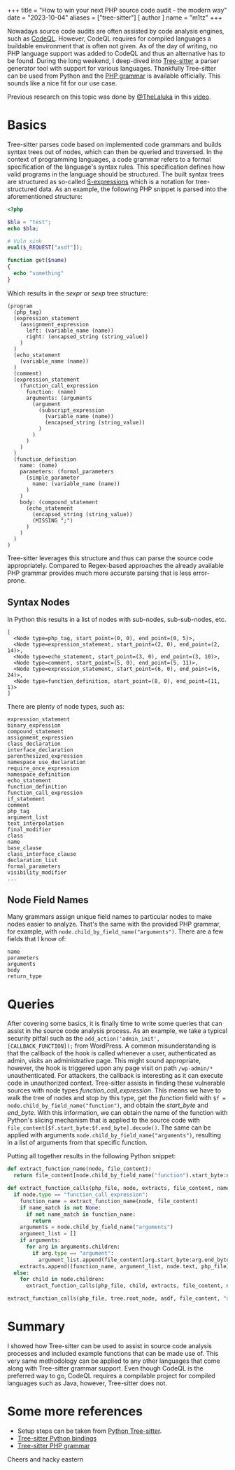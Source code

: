 +++
title = "How to win your next PHP source code audit - the modern way"
date = "2023-10-04"
aliases = ["tree-sitter"]
[ author ]
  name = "m1tz"
+++

Nowadays source code audits are often assisted by code analysis engines, such as [CodeQL](https://codeql.github.com/). However, CodeQL requires for compiled languages a buildable environment that is often not given. As of the day of writing, no PHP language support was added to CodeQL and thus an alternative has to be found.
During the long weekend, I deep-dived into [Tree-sitter](https://tree-sitter.github.io/) a parser generator tool with support for various languages. Thankfully Tree-sitter can be used from Python and the [PHP grammar](https://github.com/tree-sitter/tree-sitter-php) is available officially. This sounds like a nice fit for our use case.

Previous research on this topic was done by [@TheLaluka](https://twitter.com/TheLaluka) in this [video](https://www.youtube.com/watch?v=tlxP4HvzfFA).

# Basics
Tree-sitter parses code based on implemented code grammars and builds syntax trees out of nodes, which can then be queried and traversed. In the context of programming languages, a code grammar refers to a formal specification of the language's syntax rules. This specification defines how valid programs in the language should be structured. The built syntax trees are structured as so-called [S-expressions](https://en.wikipedia.org/wiki/S-expression) which is a notation for tree-structured data. As an example, the following PHP snippet is parsed into the aforementioned structure:

```php
<?php

$bla = "test";
echo $bla;

# Vuln sink
eval($_REQUEST["asdf"]);

function get($name)
{
  echo "something"
}

```

Which results in the *sexpr* or *sexp* tree structure:
```plaintext
(program
  (php_tag)
  (expression_statement
    (assignment_expression
      left: (variable_name (name))
      right: (encapsed_string (string_value))
    )
  )
  (echo_statement
    (variable_name (name))
  )
  (comment)
  (expression_statement
    (function_call_expression
      function: (name)
      arguments: (arguments
        (argument
          (subscript_expression
            (variable_name (name))
            (encapsed_string (string_value))
          )
        )
      )
    )
  )
  (function_definition
    name: (name)
    parameters: (formal_parameters
      (simple_parameter
        name: (variable_name (name))
      )
    )
    body: (compound_statement
      (echo_statement
        (encapsed_string (string_value))
        (MISSING ";")
      )
    )
  )
)
```
Tree-sitter leverages this structure and thus can parse the source code appropriately. Compared to Regex-based approaches the already available PHP grammar provides much more accurate parsing that is less error-prone.

## Syntax Nodes
In Python this results in a list of nodes with sub-nodes, sub-sub-nodes, etc.

```plaintext
[
  <Node type=php_tag, start_point=(0, 0), end_point=(0, 5)>,
  <Node type=expression_statement, start_point=(2, 0), end_point=(2, 14)>,
  <Node type=echo_statement, start_point=(3, 0), end_point=(3, 10)>,
  <Node type=comment, start_point=(5, 0), end_point=(5, 11)>,
  <Node type=expression_statement, start_point=(6, 0), end_point=(6, 24)>,
  <Node type=function_definition, start_point=(8, 0), end_point=(11, 1)>
]
```
There are plenty of node types, such as:
```plaintext
expression_statement
binary_expression
compound_statement
assignment_expression
class_declaration
interface_declaration
parenthesized_expression
namespace_use_declaration
require_once_expression
namespace_definition
echo_statement
function_definition
function_call_expression
if_statement
comment
php_tag
argument_list
text_interpolation
final_modifier
class
name
base_clause
class_interface_clause
declaration_list
formal_parameters
visibility_modifier
...
```

## Node Field Names
Many grammars assign unique field names to particular nodes to make nodes easier to analyze. That's the same with the provided PHP grammar, for example, with `node.child_by_field_name("arguments")`. There are a few fields that I know of:
```
name
parameters
arguments
body
return_type
```


# Queries
After covering some basics, it is finally time to write some queries that can assist in the source code analysis process. As an example, we take a typical security pitfall such as the `add_action('admin_init', [CALLBACK_FUNCTION]);` from WordPress. A common misunderstanding is that the callback of the hook is called whenever a user, authenticated as admin, visits an administrative page. This might sound appropriate, however, the hook is triggered upon any page visit on path `/wp-admin/*` unauthenticated. For attackers, the callback is interesting as it can execute code in unauthorized context.
Tree-sitter assists in finding these vulnerable sources with node types *function_call_expression*. This means we have to walk the tree of nodes and stop by this type, get the *function* field with `$f = node.child_by_field_name("function")`, and obtain the *start_byte* and *end_byte*. With this information, we can obtain the name of the function with Python's slicing mechanism that is applied to the source code with `file_content[$f.start_byte:$f.end_byte].decode()`. The same can be applied with arguments `node.child_by_field_name("arguments")`, resulting in a list of arguments from that specific function.

Putting all together results in the following Python snippet:

```python
def extract_function_name(node, file_content):
  return file_content[node.child_by_field_name("function").start_byte:node.child_by_field_name("function").end_byte].decode()

def extract_function_calls(php_file, node, extracts, file_content, name_match=None):
  if node.type == "function_call_expression":
    function_name = extract_function_name(node, file_content)
    if name_match is not None:
      if not name_match in function_name:
        return
    arguments = node.child_by_field_name("arguments")
    argument_list = []
    if arguments:
      for arg in arguments.children:
        if arg.type == "argument":
          argument_list.append(file_content[arg.start_byte:arg.end_byte].decode())
    extracts.append((function_name, argument_list, node.text, php_file))
  else:
    for child in node.children:
      extract_function_calls(php_file, child, extracts, file_content, name_match)

extract_function_calls(php_file, tree.root_node, asdf, file_content, "add_action")
```


# Summary
I showed how Tree-sitter can be used to assist in source code analysis processes and included example functions that can be made use of. This very same methodology can be applied to any other languages that come along with Tree-sitter grammar support. Even though CodeQL is the preferred way to go, CodeQL requires a compilable project for compiled languages such as Java, however, Tree-sitter does not.

# Some more references
- Setup steps can be taken from [Python Tree-sitter](https://github.com/tree-sitter/py-tree-sitter).
- [Tree-sitter Python bindings](https://github.com/tree-sitter/py-tree-sitter)
- [Tree-sitter PHP grammar](https://github.com/tree-sitter/tree-sitter-php)


Cheers and hacky eastern